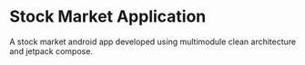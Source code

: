 # Stock Market Application

A stock market android app developed using multimodule clean architecture and jetpack compose.

